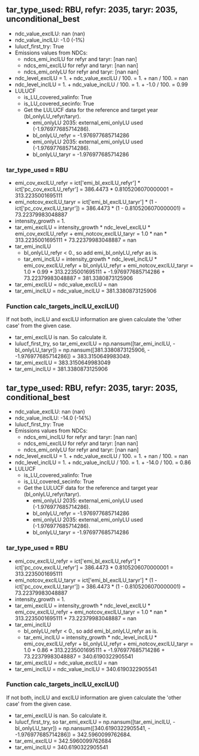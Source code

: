 

## tar_type_used: RBU, refyr: 2035, taryr: 2035, unconditional_best
- ndc_value_exclLU: nan (nan)
- ndc_value_inclLU: -1.0 (-1%)
- lulucf_first_try: True
- Emissions values from NDCs:
  - ndcs_emi_inclLU for refyr and taryr: [nan nan]
  - ndcs_emi_exclLU for refyr and taryr: [nan nan]
  - ndcs_emi_onlyLU for refyr and taryr: [nan nan]
- ndc_level_exclLU = 1. + ndc_value_exclLU / 100. = 1. + nan / 100. = nan
- ndc_level_inclLU = 1. + ndc_value_inclLU / 100. = 1. + -1.0 / 100. = 0.99
- LULUCF
  - is_LU_covered_valinfo: True
  - is_LU_covered_secinfo: True
  - Get the LULUCF data for the reference and target year (bl_onlyLU_refyr/taryr).
    - emi_onlyLU 2035: external_emi_onlyLU used (-1.976977685714286).
    - bl_onlyLU_refyr = -1.976977685714286
    - emi_onlyLU 2035: external_emi_onlyLU used (-1.976977685714286).
    - bl_onlyLU_taryr = -1.976977685714286
### tar_type_used = RBU
- emi_cov_exclLU_refyr = ict['emi_bl_exclLU_refyr'] * ict['pc_cov_exclLU_refyr'] = 386.4473 * 0.8105206070000001 = 313.2235001695111
- emi_notcov_exclLU_taryr = ict['emi_bl_exclLU_taryr'] * (1 - ict['pc_cov_exclLU_taryr']) = 386.4473 * (1 - 0.8105206070000001) = 73.22379983048887
- intensity_growth = 1.
- tar_emi_exclLU = intensity_growth * ndc_level_exclLU * emi_cov_exclLU_refyr + emi_notcov_exclLU_taryr = 1.0 * nan * 313.2235001695111 + 73.22379983048887 = nan
- tar_emi_inclLU
  - bl_onlyLU_refyr < 0., so add emi_bl_onlyLU_refyr as is.
  - tar_emi_inclLU = intensity_growth * ndc_level_inclLU * emi_cov_exclLU_refyr + bl_onlyLU_refyr + emi_notcov_exclLU_taryr = 1.0 * 0.99 * 313.2235001695111 + -1.976977685714286 + 73.22379983048887 = 381.3380873125906
- tar_emi_exclLU = ndc_value_exclLU = nan
- tar_emi_inclLU = ndc_value_inclLU = 381.3380873125906
### Function calc_targets_inclLU_exclLU()
If not both, inclLU and exclLU information are given calculate the 'other case' from the given case.
- tar_emi_exclLU is nan. So calculate it.
- lulucf_first_try, so tar_emi_exclLU = np.nansum([tar_emi_inclLU, -bl_onlyLU_taryr]) = np.nansum([381.3380873125906, - -1.976977685714286]) = 383.3150649983049.
- tar_emi_exclLU = 383.3150649983049
- tar_emi_inclLU = 381.3380873125906

## tar_type_used: RBU, refyr: 2035, taryr: 2035, conditional_best
- ndc_value_exclLU: nan (nan)
- ndc_value_inclLU: -14.0 (-14%)
- lulucf_first_try: True
- Emissions values from NDCs:
  - ndcs_emi_inclLU for refyr and taryr: [nan nan]
  - ndcs_emi_exclLU for refyr and taryr: [nan nan]
  - ndcs_emi_onlyLU for refyr and taryr: [nan nan]
- ndc_level_exclLU = 1. + ndc_value_exclLU / 100. = 1. + nan / 100. = nan
- ndc_level_inclLU = 1. + ndc_value_inclLU / 100. = 1. + -14.0 / 100. = 0.86
- LULUCF
  - is_LU_covered_valinfo: True
  - is_LU_covered_secinfo: True
  - Get the LULUCF data for the reference and target year (bl_onlyLU_refyr/taryr).
    - emi_onlyLU 2035: external_emi_onlyLU used (-1.976977685714286).
    - bl_onlyLU_refyr = -1.976977685714286
    - emi_onlyLU 2035: external_emi_onlyLU used (-1.976977685714286).
    - bl_onlyLU_taryr = -1.976977685714286
### tar_type_used = RBU
- emi_cov_exclLU_refyr = ict['emi_bl_exclLU_refyr'] * ict['pc_cov_exclLU_refyr'] = 386.4473 * 0.8105206070000001 = 313.2235001695111
- emi_notcov_exclLU_taryr = ict['emi_bl_exclLU_taryr'] * (1 - ict['pc_cov_exclLU_taryr']) = 386.4473 * (1 - 0.8105206070000001) = 73.22379983048887
- intensity_growth = 1.
- tar_emi_exclLU = intensity_growth * ndc_level_exclLU * emi_cov_exclLU_refyr + emi_notcov_exclLU_taryr = 1.0 * nan * 313.2235001695111 + 73.22379983048887 = nan
- tar_emi_inclLU
  - bl_onlyLU_refyr < 0., so add emi_bl_onlyLU_refyr as is.
  - tar_emi_inclLU = intensity_growth * ndc_level_inclLU * emi_cov_exclLU_refyr + bl_onlyLU_refyr + emi_notcov_exclLU_taryr = 1.0 * 0.86 * 313.2235001695111 + -1.976977685714286 + 73.22379983048887 = 340.6190322905541
- tar_emi_exclLU = ndc_value_exclLU = nan
- tar_emi_inclLU = ndc_value_inclLU = 340.6190322905541
### Function calc_targets_inclLU_exclLU()
If not both, inclLU and exclLU information are given calculate the 'other case' from the given case.
- tar_emi_exclLU is nan. So calculate it.
- lulucf_first_try, so tar_emi_exclLU = np.nansum([tar_emi_inclLU, -bl_onlyLU_taryr]) = np.nansum([340.6190322905541, - -1.976977685714286]) = 342.5960099762684.
- tar_emi_exclLU = 342.5960099762684
- tar_emi_inclLU = 340.6190322905541